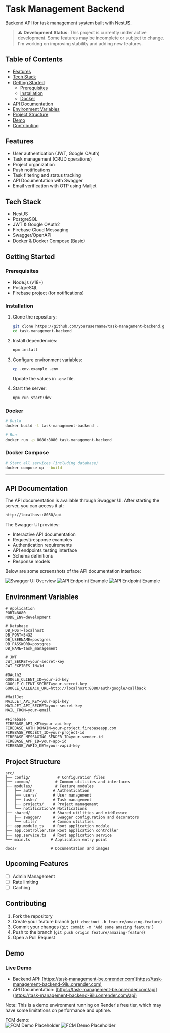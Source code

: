 # Task Management Backend

Backend API for task management system built with NestJS.

> ⚠️ **Development Status**: This project is currently under active development. Some features may be incomplete or subject to change. I'm working on improving stability and adding new features.

## Table of Contents
- [Features](#features)
- [Tech Stack](#tech-stack)
- [Getting Started](#getting-started)
  - [Prerequisites](#prerequisites)
  - [Installation](#installation)
  - [Docker](#docker)
- [API Documentation](#api-documentation)
- [Environment Variables](#environment-variables)
- [Project Structure](#project-structure)
- [Demo](#demo)
- [Contributing](#contributing)

## Features

- User authentication (JWT, Google OAuth)
- Task management (CRUD operations)
- Project organization
- Push notifications
- Task filtering and status tracking
- API Documentation with Swagger
- Email verification with OTP using Mailjet

## Tech Stack

- NestJS
- PostgreSQL
- JWT & Google OAuth2
- Firebase Cloud Messaging
- Swagger/OpenAPI
- Docker & Docker Compose (Basic)

## Getting Started

### Prerequisites

- Node.js (v18+)
- PostgreSQL
- Firebase project (for notifications)

### Installation

1. Clone the repository:
   ```bash
   git clone https://github.com/yourusername/task-management-backend.git
   cd task-management-backend
   ```

2. Install dependencies:
   ```bash
   npm install
   ```

3. Configure environment variables:
   ```bash
   cp .env.example .env
   ```
   Update the values in `.env` file.

4. Start the server:
   ```bash
   npm run start:dev
   ```

### Docker

```bash
# Build
docker build -t task-management-backend .

# Run
docker run -p 8080:8080 task-management-backend
```
### Docker Compose

```bash
# Start all services (including database)
docker compose up --build
```
---

## API Documentation

The API documentation is available through Swagger UI. After starting the server, you can access it at:

```
http://localhost:8080/api
```

The Swagger UI provides:
- Interactive API documentation
- Request/response examples
- Authentication requirements
- API endpoints testing interface
- Schema definitions
- Response models

Below are some screenshots of the API documentation interface:

![Swagger UI Overview](docs/images/swagger-01.png)
![API Endpoint Example](docs/images/swagger-02.png)
![API Endpoint Example](docs/images/swagger-03.png)

## Environment Variables

```env
# Application
PORT=8080
NODE_ENV=development

# Database
DB_HOST=localhost
DB_PORT=5432
DB_USERNAME=postgres
DB_PASSWORD=postgres
DB_NAME=task_management

# JWT
JWT_SECRET=your-secret-key
JWT_EXPIRES_IN=1d

#OAuth2
GOOGLE_CLIENT_ID=your-id-key
GOOGLE_CLIENT_SECRET=your-secret-key
GOOGLE_CALLBACK_URL=http://localhost:8080/auth/google/callback

#MailJet
MAILJET_API_KEY=your-api-key
MAILJET_API_SECRET=your-secret-key
MAIL_FROM=your-email

#Firebase
FIREBASE_API_KEY=your-api-key
FIREBASE_AUTH_DOMAIN=your-project.firebaseapp.com
FIREBASE_PROJECT_ID=your-project-id
FIREBASE_MESSAGING_SENDER_ID=your-sender-id
FIREBASE_APP_ID=your-app-id
FIREBASE_VAPID_KEY=your-vapid-key
```

## Project Structure

```
src/
├── config/            # Configuration files
├── common/           # Common utilities and interfaces
├── modules/          # Feature modules
│   ├── auth/        # Authentication
│   ├── users/       # User management
│   ├── tasks/       # Task management
│   ├── projects/    # Project management
│   └── notification/# Notifications
├── shared/          # Shared utilities and middleware
│   ├── swagger/     # Swagger configuration and decorators
│   └── utils/       # Common utilities
├── app.module.ts    # Root application module
├── app.controller.ts# Root application controller
├── app.service.ts   # Root application service
└── main.ts         # Application entry point

docs/               # Documentation and images
```

## Upcoming Features
- [ ] Admin Management
- [ ] Rate limiting
- [ ] Caching

## Contributing

1. Fork the repository
2. Create your feature branch (`git checkout -b feature/amazing-feature`)
3. Commit your changes (`git commit -m 'Add some amazing feature'`)
4. Push to the branch (`git push origin feature/amazing-feature`)
5. Open a Pull Request

## Demo

### Live Demo
- Backend API: [https://task-management-be.onrender.com](https://task-management-backend-9ilu.onrender.com)
- API Documentation: [https://task-management-be.onrender.com/api](https://task-management-backend-9ilu.onrender.com/api)

Note: This is a demo environment running on Render's free tier, which may have some limitations on performance and uptime.

FCM demo:  
![FCM Demo Placeholder](docs/images/fcm_01.png)
![FCM Demo Placeholder](docs/images/fcm_02.png)

